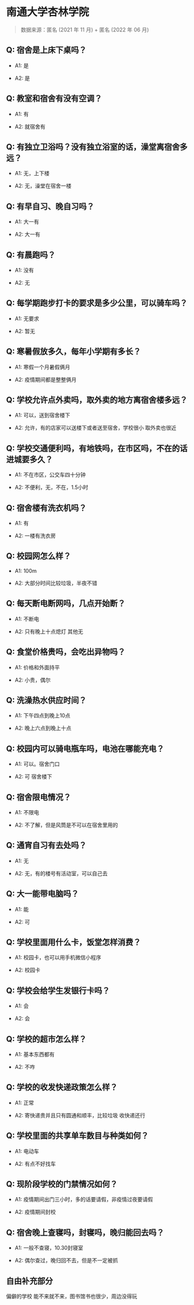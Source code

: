# 南通大学杏林学院

> 数据来源：匿名 (2021 年 11 月) + 匿名 (2022 年 06 月)

## Q: 宿舍是上床下桌吗？

- A1: 是

- A2: 是

## Q: 教室和宿舍有没有空调？

- A1: 有

- A2: 就宿舍有

## Q: 有独立卫浴吗？没有独立浴室的话，澡堂离宿舍多远？

- A1: 无，上下楼

- A2: 无，澡堂在宿舍一楼

## Q: 有早自习、晚自习吗？

- A1: 大一有

- A2: 大一有

## Q: 有晨跑吗？

- A1: 没有

- A2: 无

## Q: 每学期跑步打卡的要求是多少公里，可以骑车吗？

- A1: 无要求

- A2: 暂无

## Q: 寒暑假放多久，每年小学期有多长？

- A1: 寒假一个月暑假俩月

- A2: 疫情期间都是整整俩月

## Q: 学校允许点外卖吗，取外卖的地方离宿舍楼多远？

- A1: 可以，送到宿舍楼下

- A2: 允许，有的店家可以送楼下或者送至宿舍，学校很小 取外卖也很近

## Q: 学校交通便利吗，有地铁吗，在市区吗，不在的话进城要多久？

- A1: 不在市区，公交车四十分钟

- A2: 不便利，无，不在，1.5小时

## Q: 宿舍楼有洗衣机吗？

- A1: 有

- A2: 一楼有洗衣房

## Q: 校园网怎么样？

- A1: 100m

- A2: 大部分时间比较垃圾，半夜不错

## Q: 每天断电断网吗，几点开始断？

- A1: 不断电

- A2: 只有晚上十点熄灯 其他无

## Q: 食堂价格贵吗，会吃出异物吗？

- A1: 价格和外面持平

- A2: 小贵，偶尔

## Q: 洗澡热水供应时间？

- A1: 下午四点到晚上10点

- A2: 晚上六点到晚上十点

## Q: 校园内可以骑电瓶车吗，电池在哪能充电？

- A1: 可以。宿舍门口

- A2: 可 宿舍楼下

## Q: 宿舍限电情况？

- A1: 不限电

- A2: 不了解，但是风筒是不可以在宿舍里用的

## Q: 通宵自习有去处吗？

- A1: 无

- A2: 无，有的楼号有活动室，可以自己去

## Q: 大一能带电脑吗？

- A1: 能

- A2: 可

## Q: 学校里面用什么卡，饭堂怎样消费？

- A1: 校园卡，也可以用手机微信小程序

- A2: 校园卡

## Q: 学校会给学生发银行卡吗？

- A1: 会

- A2: 会

## Q: 学校的超市怎么样？

- A1: 基本东西都有

- A2: 不咋

## Q: 学校的收发快递政策怎么样？

- A1: 正常

- A2: 寄快递贵并且只有圆通和顺丰，比较垃圾 收快递还行

## Q: 学校里面的共享单车数目与种类如何？

- A1: 电动车

- A2: 有点不好找车

## Q: 现阶段学校的门禁情况如何？

- A1: 疫情期间出门三小时，多的话要请假，非疫情过夜要请假

- A2: 疫情期间封校

## Q: 宿舍晚上查寝吗，封寝吗，晚归能回去吗？

- A1: 一般不查寝，10.30封寝室

- A2: 偶尔查过，晚归回不去，但是不一定被抓

## 自由补充部分

偏僻的学校 能不来就不来，图书馆书也很少，周边没得玩